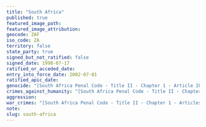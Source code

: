 ```yaml
---
title: "South Africa"
published: true
featured_image_path:
featured_image_attribution:
geocode: ZAF
iso_code: ZA
territory: false
state_party: true
signed_but_not_ratified: false
signed_date: 1998-07-17
ratified_or_acceded_date:
entry_into_force_date: 2002-07-01
ratified_apic_date:
genocide: "[South Africa Penal Code - Title II - Chapter 1 - Article 281](http://www1.umn.edu/humanrts/research/Penal%20Code%20%28English%29.pdf) [South Africa: Implementation of the ICC Statute - Chapter 5 - Schedule 1 - Part 1](https://iccdb.hrlc.net/data/doc/43/keyword/46/)"
crimes_against_humanity: "[South Africa Penal Code - Title II - Chapter 1 - Article 281](http://www1.umn.edu/humanrts/research/Penal%20Code%20%28English%29.pdf) [South Africa: Implementation of the ICC Statute - Chapter 5 - Schedule 1 - Part 2](https://iccdb.hrlc.net/data/doc/43/keyword/13/)"
aggression:
war_crimes: "[South Africa Penal Code - Title II - Chapter 1 - Articles 282-84](https://www.legal-tools.org/en/go-to-database/national-implementing-legislation-database/) [South Africa: Implementation of the ICC Statute - Chapter 5 - Schedule 1 - Part 3](https://iccdb.hrlc.net/data/doc/43/keyword/145/)"
note:
slug: south-africa
---
```

